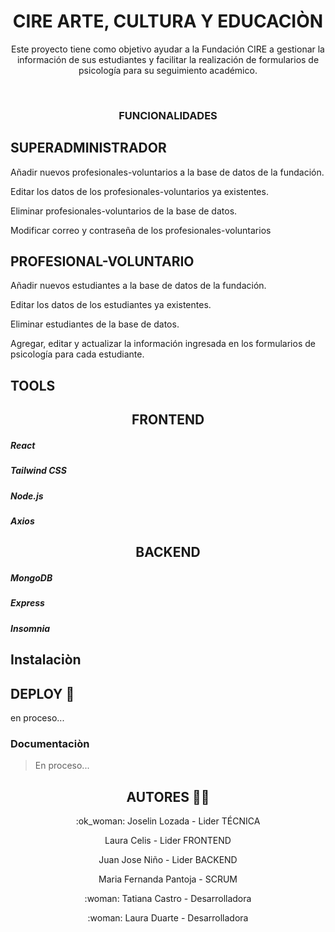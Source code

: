  <h1 align="center">CIRE ARTE, CULTURA Y EDUCACIÒN</h1>

<p align="center">Este proyecto tiene como objetivo ayudar a la Fundación CIRE a gestionar la información de sus estudiantes y facilitar la realización de formularios de psicología para su seguimiento académico.</p> </br>

<h3 align="center">FUNCIONALIDADES </h3>

<h2>SUPERADMINISTRADOR</h2>
<p>Añadir nuevos profesionales-voluntarios a la base de datos de la fundación.</p>
<p>Editar los datos de los profesionales-voluntarios ya existentes.</p>
<p>Eliminar profesionales-voluntarios de la base de datos.</p>
<p>Modificar correo y contraseña de los profesionales-voluntarios </p>

<h2>PROFESIONAL-VOLUNTARIO</h2>
<p>Añadir nuevos estudiantes a la base de datos de la fundación.</p>
<p>Editar los datos de los estudiantes ya existentes.</p>
<p>Eliminar estudiantes de la base de datos.</p>
<p>Agregar, editar y actualizar la información ingresada en los formularios de psicología para cada estudiante.</p>




<h2>TOOLS </h2>
<div>
<h2 align="center">FRONTEND</h2>
<p> 
<h5>React</h5> 
<h5>Tailwind CSS</h5>
<h5>Node.js</h5>    
<h5>Axios</h5>  
</p>

<h2 align="center">BACKEND</h2>
<h5>MongoDB</h5>
<h5>Express</h5>
<h5>Insomnia</h5>
</p>
</div>
 

<h2>Instalaciòn</h2>

<h2>DEPLOY 🚀</h2>
<p> en proceso... </p>


<h3>Documentaciòn</h3>

><p> En proceso...</p>

<h2 align="center">AUTORES 🧑‍💻</h2>
<p align="center"> :ok_woman: Joselin Lozada - Lider TÉCNICA </p>
<p align="center"> Laura Celis - Lider FRONTEND </p>
<p align="center"> Juan Jose Niño - Lider BACKEND</p>
<p align="center"> Maria Fernanda Pantoja - SCRUM </p>
<p align="center"> :woman: Tatiana Castro - Desarrolladora </p>
<p align="center"> :woman: Laura Duarte - Desarrolladora </p>


